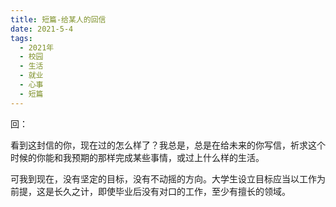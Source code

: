 ```yaml
---
title: 短篇-给某人的回信
date: 2021-5-4
tags:
  - 2021年
  - 校园
  - 生活
  - 就业
  - 心事
  - 短篇
---
```


回：

看到这封信的你，现在过的怎么样了？我总是，总是在给未来的你写信，祈求这个时候的你能和我预期的那样完成某些事情，或过上什么样的生活。

可我到现在，没有坚定的目标，没有不动摇的方向。大学生设立目标应当以工作为前提，这是长久之计，即使毕业后没有对口的工作，至少有擅长的领域。
